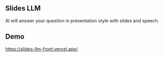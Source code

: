 ## Slides LLM
AI will answer your question in presentation style with slides and speech.

## Demo
https://slides-llm-front.vercel.app/
